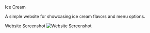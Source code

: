 Ice Cream

A simple website for showcasing ice cream flavors and menu options.

Website Screenshot
![Website Screenshot](img/screencapture-127-0-0-1-5500-index-html-2025-02-21-01_37_17.png)
